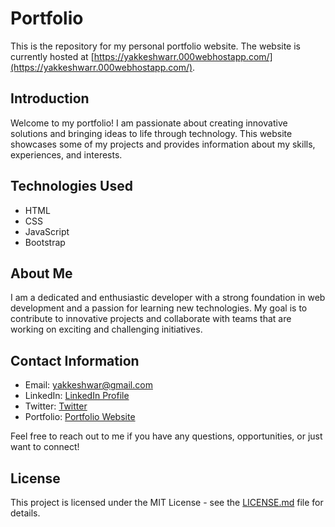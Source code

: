 # Portfolio

This is the repository for my personal portfolio website. The website is currently hosted at [https://yakkeshwarr.000webhostapp.com/](https://yakkeshwarr.000webhostapp.com/). 

## Introduction

Welcome to my portfolio! I am passionate about creating innovative solutions and bringing ideas to life through technology. This website showcases some of my projects and provides information about my skills, experiences, and interests.

## Technologies Used

- HTML
- CSS
- JavaScript
- Bootstrap


## About Me

I am a dedicated and enthusiastic developer with a strong foundation in web development and a passion for learning new technologies. My goal is to contribute to innovative projects and collaborate with teams that are working on exciting and challenging initiatives.

## Contact Information

- Email: yakkeshwar@gmail.com
- LinkedIn: [ LinkedIn Profile](https://www.linkedin.com/in/yakkeshwar-r-945877202/)
- Twitter: [Twitter](https://twitter.com/RYakkeshwar)
- Portfolio: [Portfolio Website](https://yakkeshwarr.000webhostapp.com/)

Feel free to reach out to me if you have any questions, opportunities, or just want to connect!

## License

This project is licensed under the MIT License - see the [LICENSE.md](LICENSE) file for details.


